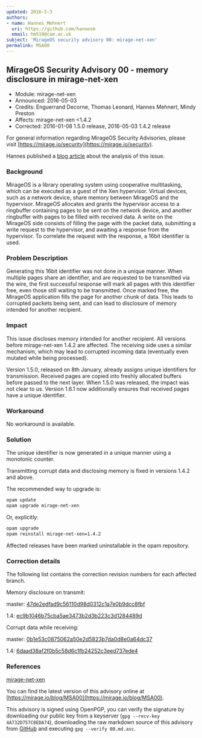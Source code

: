 ```yaml
---
updated: 2016-5-3
authors:
- name: Hannes Mehnert
  uri: https://github.com/hannesm
  email: hm519@cam.ac.uk
subject: 'MirageOS security advisory 00: mirage-net-xen'
permalink: MSA00
---
```


## MirageOS Security Advisory 00 - memory disclosure in mirage-net-xen

- Module:       mirage-net-xen
- Announced:    2016-05-03
- Credits:      Enguerrand Decorne, Thomas Leonard, Hannes Mehnert, Mindy Preston
- Affects:      mirage-net-xen <1.4.2
- Corrected:    2016-01-08 1.5.0 release, 2016-05-03 1.4.2 release

For general information regarding MirageOS Security Advisories,
please visit [https://mirage.io/security](https://mirage.io/security).

Hannes published a [blog article](https://hannes.nqsb.io/Posts/BadRecordMac) about
the analysis of this issue.

### Background

MirageOS is a library operating system using cooperative multitasking, which can
be executed as a guest of the Xen hypervisor.  Virtual devices, such as a
network device, share memory between MirageOS and the hypervisor.  MirageOS
allocates and grants the hypervisor access to a ringbuffer containing pages to
be sent on the network device, and another ringbuffer with pages to be filled
with received data.  A write on the MirageOS side consists of filling the page
with the packet data, submitting a write request to the hypervisor, and awaiting
a response from the hypervisor.  To correlate the request with the response, a
16bit identifier is used.

### Problem Description

Generating this 16bit identifier was not done in a unique manner.  When multiple
pages share an identifier, and are requested to be transmitted via the wire, the
first successful response will mark all pages with this identifier free, even
those still waiting to be transmitted.  Once marked free, the MirageOS
application fills the page for another chunk of data.  This leads to corrupted
packets being sent, and can lead to disclosure of memory intended for another
recipient.

### Impact

This issue discloses memory intended for another recipient.  All versions before
mirage-net-xen 1.4.2 are affected.  The receiving side uses a similar mechanism,
which may lead to corrupted incoming data (eventually even mutated while being
processed).

Version 1.5.0, released on 8th January, already assigns unique identifiers for
transmission.  Received pages are copied into freshly allocated buffers before
passed to the next layer.  When 1.5.0 was released, the impact was not clear to
us.  Version 1.6.1 now additionally ensures that received pages have a unique
identifier.

### Workaround

No workaround is available.

### Solution

The unique identifier is now generated in a unique manner using a monotonic
counter.

Transmitting corrupt data and disclosing memory is fixed in versions 1.4.2 and
above.

The recommended way to upgrade is:
```bash
opam update
opam upgrade mirage-net-xen
```

Or, explicitly:
```bash
opam upgrade
opam reinstall mirage-net-xen=1.4.2
```

Affected releases have been marked uninstallable in the opam repository.

### Correction details

The following list contains the correction revision numbers for each
affected branch.

Memory disclosure on transmit:

master: [47de2edfad9c56110d98d0312c1a7e0b9dcc8fbf](https://github.com/mirage/mirage-net-xen/commit/47de2edfad9c56110d98d0312c1a7e0b9dcc8fbf)

1.4: [ec9b1046b75cba5ae3473b2d3b223c3d1284489d](https://github.com/mirage/mirage-net-xen/commit/ec9b1046b75cba5ae3473b2d3b223c3d1284489d)

Corrupt data while receiving:

master: [0b1e53c0875062a50e2d5823b7da0d8e0a64dc37](https://github.com/mirage/mirage-net-xen/commit/0b1e53c0875062a50e2d5823b7da0d8e0a64dc37)

1.4: [6daad38af2f0b5c58d6c1fb24252c3eed737ede4](https://github.com/mirage/mirage-net-xen/commit/6daad38af2f0b5c58d6c1fb24252c3eed737ede4)

### References

[mirage-net-xen](https://github.com/mirage/mirage-net-xen)

You can find the latest version of this advisory online at
[https://mirage.io/blog/MSA00](https://mirage.io/blog/MSA00).

This advisory is signed using OpenPGP, you can verify the signature
by downloading our public key from a keyserver (`gpg --recv-key 4A732D757C0EDA74`),
downloading the raw markdown source of this advisory from [GitHub](https://raw.githubusercontent.com/mirage/mirage-www/master/data/security/00.txt.asc)
and executing `gpg --verify 00.md.asc`.
